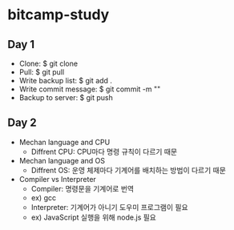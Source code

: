 # bitcamp-study

## Day 1
- Clone: $ git clone
- Pull: $ git pull
- Write backup list: $ git add .
- Write commit message: $ git commit -m ""
- Backup to server: $ git push

## Day 2
- Mechan language and CPU
	- Diffrent CPU: CPU마다 명령 규칙이 다르기 때문
- Mechan language and OS
	- Diffrent OS: 운영 체제마다 기계어를 배치하는 방법이 다르기 때문
- Compiler vs Interpreter
	- Compiler: 명령문을 기계어로 번역
	- ex) gcc
	- Interpreter: 기계어가 아니기 도우미 프로그램이 필요
	- ex) JavaScript 실행을 위해 node.js 필요